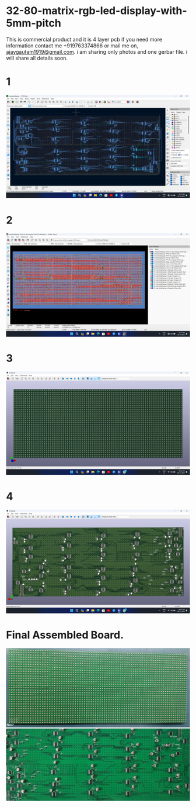 # 32-80-matrix-rgb-led-display-with-5mm-pitch
This is commercial product and it is 4 layer pcb if you need more information contact me +919763374866 or mail me on, ajaygautam1919@gmail.com. i am sharing only photos and one gerbar file. 
i will share all details soon.
# 1

<img src ="https://github.com/AjayGautam1199/32-80-matrix-rgb-led-display-with-5mm-pitch/blob/main/Screenshot%20(55).png">

# 2 

<img src ="https://github.com/AjayGautam1199/32-80-matrix-rgb-led-display-with-5mm-pitch/blob/main/Screenshot%20(56).png">

# 3

<img src ="https://github.com/AjayGautam1199/32-80-matrix-rgb-led-display-with-5mm-pitch/blob/main/Screenshot%20(81).png">

# 4 

<img src ="https://github.com/AjayGautam1199/32-80-matrix-rgb-led-display-with-5mm-pitch/blob/main/Screenshot%20(82).png">

# Final Assembled Board. 
<img src ="https://github.com/AjayGautam1199/32-80-matrix-rgb-led-display-with-5mm-pitch/blob/main/1.jpg">
<img src ="https://github.com/AjayGautam1199/32-80-matrix-rgb-led-display-with-5mm-pitch/blob/main/2.jpg">
